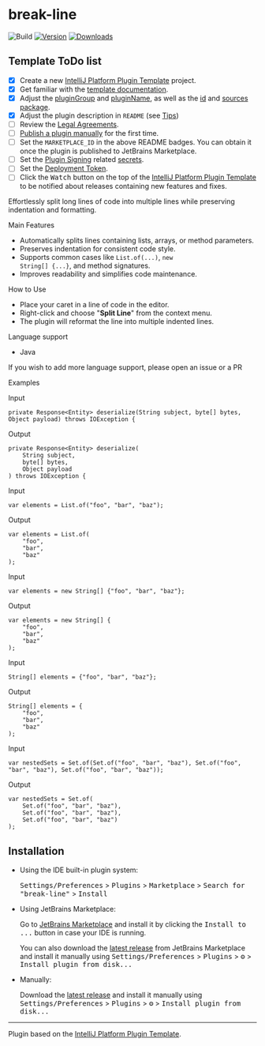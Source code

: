 # break-line

![Build](https://github.com/Julien-Fischer/break-line/workflows/Build/badge.svg)
[![Version](https://img.shields.io/jetbrains/plugin/v/MARKETPLACE_ID.svg)](https://plugins.jetbrains.com/plugin/MARKETPLACE_ID)
[![Downloads](https://img.shields.io/jetbrains/plugin/d/MARKETPLACE_ID.svg)](https://plugins.jetbrains.com/plugin/MARKETPLACE_ID)

## Template ToDo list
- [x] Create a new [IntelliJ Platform Plugin Template][template] project.
- [X] Get familiar with the [template documentation][template].
- [X] Adjust the [pluginGroup](./gradle.properties) and [pluginName](./gradle.properties), as well as the [id](./src/main/resources/META-INF/plugin.xml) and [sources package](./src/main/kotlin).
- [X] Adjust the plugin description in `README` (see [Tips][docs:plugin-description])
- [ ] Review the [Legal Agreements](https://plugins.jetbrains.com/docs/marketplace/legal-agreements.html?from=IJPluginTemplate).
- [ ] [Publish a plugin manually](https://plugins.jetbrains.com/docs/intellij/publishing-plugin.html?from=IJPluginTemplate) for the first time.
- [ ] Set the `MARKETPLACE_ID` in the above README badges. You can obtain it once the plugin is published to JetBrains Marketplace.
- [ ] Set the [Plugin Signing](https://plugins.jetbrains.com/docs/intellij/plugin-signing.html?from=IJPluginTemplate) related [secrets](https://github.com/JetBrains/intellij-platform-plugin-template#environment-variables).
- [ ] Set the [Deployment Token](https://plugins.jetbrains.com/docs/marketplace/plugin-upload.html?from=IJPluginTemplate).
- [ ] Click the <kbd>Watch</kbd> button on the top of the [IntelliJ Platform Plugin Template][template] to be notified about releases containing new features and fixes.

<!-- Plugin description -->

Effortlessly split long lines of code into multiple lines while preserving indentation and formatting.

Main Features

- Automatically splits lines containing lists, arrays, or method parameters.</li>
- Preserves indentation for consistent code style.</li>
- Supports common cases like <code>List.of(...)</code>, <code>new String[] {...}</code>, and method signatures.</li>
- Improves readability and simplifies code maintenance.</li>

How to Use

- Place your caret in a line of code in the editor.</li>
- Right-click and choose "<b>Split Line</b>" from the context menu.</li>
- The plugin will reformat the line into multiple indented lines.</li>

Language support

- Java

If you wish to add more language support, please open an issue or a PR

Examples

Input
```
private Response<Entity> deserialize(String subject, byte[] bytes, Object payload) throws IOException {
```

Output
```
private Response<Entity> deserialize(
    String subject, 
    byte[] bytes, 
    Object payload
) throws IOException {
```

Input
```
var elements = List.of("foo", "bar", "baz");
```

Output
```
var elements = List.of(
    "foo",
    "bar",
    "baz"
);
```

Input
```
var elements = new String[] {"foo", "bar", "baz"};
```

Output
```
var elements = new String[] {
    "foo",
    "bar",
    "baz"
);
```

Input
```
String[] elements = {"foo", "bar", "baz"};
```

Output
```
String[] elements = {
    "foo",
    "bar",
    "baz"
);
```

Input
```
var nestedSets = Set.of(Set.of("foo", "bar", "baz"), Set.of("foo", "bar", "baz"), Set.of("foo", "bar", "baz"));
```

Output
```
var nestedSets = Set.of(
    Set.of("foo", "bar", "baz"), 
    Set.of("foo", "bar", "baz"), 
    Set.of("foo", "bar", "baz")
);
```

<!-- Plugin description end -->

## Installation

- Using the IDE built-in plugin system:
  
  <kbd>Settings/Preferences</kbd> > <kbd>Plugins</kbd> > <kbd>Marketplace</kbd> > <kbd>Search for "break-line"</kbd> >
  <kbd>Install</kbd>
  
- Using JetBrains Marketplace:

  Go to [JetBrains Marketplace](https://plugins.jetbrains.com/plugin/MARKETPLACE_ID) and install it by clicking the <kbd>Install to ...</kbd> button in case your IDE is running.

  You can also download the [latest release](https://plugins.jetbrains.com/plugin/MARKETPLACE_ID/versions) from JetBrains Marketplace and install it manually using
  <kbd>Settings/Preferences</kbd> > <kbd>Plugins</kbd> > <kbd>⚙️</kbd> > <kbd>Install plugin from disk...</kbd>

- Manually:

  Download the [latest release](https://github.com/Julien-Fischer/break-line/releases/latest) and install it manually using
  <kbd>Settings/Preferences</kbd> > <kbd>Plugins</kbd> > <kbd>⚙️</kbd> > <kbd>Install plugin from disk...</kbd>


---
Plugin based on the [IntelliJ Platform Plugin Template][template].

[template]: https://github.com/JetBrains/intellij-platform-plugin-template
[docs:plugin-description]: https://plugins.jetbrains.com/docs/intellij/plugin-user-experience.html#plugin-description-and-presentation
